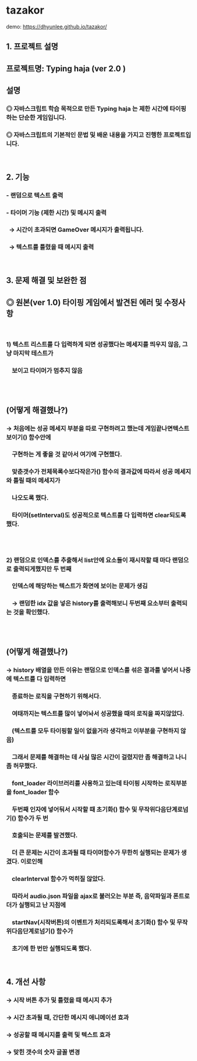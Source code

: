 # tazakor

demo: https://dhyunlee.github.io/tazakor/

## 1. 프로젝트 설명

## 프로젝트명: Typing haja (ver 2.0 )

## 설명   
### ◎ 자바스크립트 학습 목적으로 만든 Typing haja 는 제한 시간에 타이핑하는 단순한 게임입니다.

### ◎ 자바스크립트의 기본적인 문법 및 배운 내용을 가지고 진행한 프로젝트입니다.

<br/>

## 2. 기능

### - 랜덤으로 텍스트 출력

### - 타이머 기능 (제한 시간) 및 메시지 출력

### &nbsp; → 시간이 초과되면 GameOver 메시지가 출력됩니다.

### &nbsp; → 텍스트를 틀렸을 때 메시지 출력

<br/>

## 3. 문제 해결 및 보완한 점

## ◎ 원본(ver 1.0) 타이핑 게임에서 발견된 에러 및 수정사항

<br/>

### 1) 텍스트 리스트를 다 입력하게 되면 성공했다는 메세지를 띄우지 않음, 그냥 마지막 테스트가

### &nbsp;&nbsp;&nbsp; 보이고 타이머가 멈추지 않음

<br/>
<br/>

## (어떻게 해결했나?)

### → 처음에는 성공 메세지 부분을 따로 구현하려고 했는데 게임끝나면텍스트보이기() 함수안에

### &nbsp;&nbsp;&nbsp; 구현하는 게 좋을 것 같아서 여기에 구현했다.

### &nbsp;&nbsp;&nbsp; 맞춘갯수가 전체목록수보다작은가() 함수의 결과값에 따라서 성공 메세지와 틀릴 때의 메세지가

### &nbsp;&nbsp;&nbsp; 나오도록 했다.

### &nbsp;&nbsp;&nbsp; 타이머(setInterval)도 성공적으로 텍스트를 다 입력하면 clear되도록 했다.

<br/>  
<br/>

### 2) 랜덤으로 인덱스를 추출해서 list안에 요소들이 재시작할 때 마다 랜덤으로 출력되게했지만 두 번째

### &nbsp;&nbsp;&nbsp; 인덱스에 해당하는 텍스트가 화면에 보이는 문제가 생김

### &nbsp;&nbsp;&nbsp; → 랜덤한 idx 값을 넣은 history를 출력해보니 두번째 요소부터 출력되는 것을 확인했다.

<br/>
<br/>

## (어떻게 해결했나?)

### → history 배열을 만든 이유는 랜덤으로 인덱스를 섞은 결과를 넣어서 나중에 텍스트를 다 입력하면

### &nbsp;&nbsp;&nbsp; 종료하는 로직을 구현하기 위해서다.

### &nbsp;&nbsp;&nbsp; 여태까지는 텍스트를 많이 넣어놔서 성공했을 때의 로직을 짜지않았다.

### &nbsp;&nbsp;&nbsp; (텍스트를 모두 타이핑할 일이 없을거라 생각하고 이부분을 구현하지 않음)

### &nbsp;&nbsp;&nbsp; 그래서 문제를 해결하는 데 사실 많은 시간이 걸렸지만 좀 해결하고 나니 좀 허무했다.

### &nbsp;&nbsp;&nbsp; font_loader 라이브러리를 사용하고 있는데 타이핑 시작하는 로직부분을 font_loader 함수

### &nbsp;&nbsp;&nbsp; 두번째 인자에 넣어둬서 시작할 때 초기화() 함수 및 무작위다음단계로넘기() 함수가 두 번

### &nbsp;&nbsp;&nbsp; 호출되는 문제를 발견했다.

### &nbsp;&nbsp;&nbsp; 더 큰 문제는 시간이 초과될 때 타이머함수가 무한히 실행되는 문제가 생겼다. 이로인해

### &nbsp;&nbsp;&nbsp; clearInterval 함수가 먹히질 않았다.

### &nbsp;&nbsp;&nbsp; 따라서 audio.json 파일을 ajax로 불러오는 부분 즉, 음악파일과 폰트로더가 실행되고 난 지점에

### &nbsp;&nbsp;&nbsp; startNav(시작버튼)의 이벤트가 처리되도록해서 초기화() 함수 및 무작위다음단계로넘기() 함수가

### &nbsp;&nbsp;&nbsp; 초기에 한 번만 실행되도록 했다.

<br/>

## 4. 개선 사항

### → 시작 버튼 추가 및 틀렸을 때 메시지 추가

### → 시간 초과될 때, 간단한 메시지 애니메이션 효과

### → 성공할 때 메시지를 출력 및 텍스트 효과

### → 맞힌 갯수의 숫자 글꼴 변경
